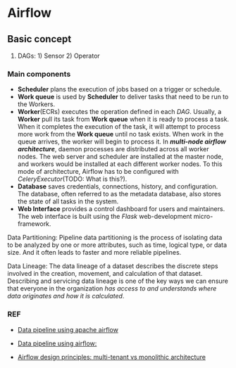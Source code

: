 # Airflow

## Basic concept

1. DAGs: 1) Sensor 2) Operator

### Main components

- **Scheduler** plans the execution of jobs based on a trigger or schedule.
- **Work queue** is used by **Scheduler** to deliver tasks that need to be run to the Workers.
- **Worker**(ECRs) executes the operation defined in each *DAG*. Usually, a **Worker** pull its task from **Work queue** when it is ready to process a task. When it completes the execution of the task, it will attempt to process more work from the **Work queue** until no task exists. When work in the queue arrives, the worker will begin to process it.
  In ***multi-node airflow architecture***, daemon processes are distributed across all worker nodes. The web server and scheduler are installed at the master node, and workers would be installed at each different worker nodes. To this mode of architecture, Airflow has to be configured with *CeleryExecutor*(TODO: What is this?).
- **Database** saves credentials, connections, history, and configuration. The database, often referred to as the metadata database, also stores the state of all tasks in the system.
- **Web Interface** provides a control dashboard for users and maintainers. The web interface is built using the *Flask* web-development micro-framework.

Data Partitioning: Pipeline data partitioning is the process of isolating data to be analyzed by one or more attributes, such as time, logical type, or data size. And it often leads to faster and more reliable pipelines.

Data Lineage: The data lineage of a dataset describes the discrete steps involved in the creation, movement, and calculation of that dataset. Describing and servicing data lineage is one of the key ways we can ensure that everyone in the organization *has access to and understands where data originates and how it is calculated*.

### REF

- [Data pipeline using apache airflow](https://medium.com/@abinmj656/data-pipeline-using-apache-airflow-81e47f3d9271)

- [Data pipeline using airflow: ](https://medium.com/swlh/data-pipelines-with-apache-airflow-46258deb2844)

- [Airflow design principles: multi-tenant vs monolithic architecture](https://www.astronomer.io/blog/airflow-infrastructure)

  